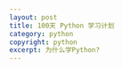 ```yaml
---
layout: post
title: 100天 Python 学习计划
category: python
copyright: python
excerpt: 为什么学Python?
---
```

